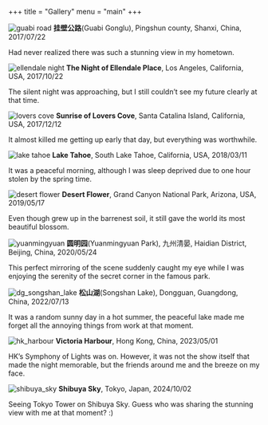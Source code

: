 +++
title = "Gallery"
menu = "main"
+++

![guabi road](/images/gallery/guabi_road.jpg)
__挂壁公路__(Guabi Gonglu), Pingshun county, Shanxi, China, 2017/07/22

Had never realized there was such a stunning view in my hometown.

![ellendale night](/images/gallery/ellendale_night.jpg)
**The Night of Ellendale Place**, Los Angeles, California, USA, 2017/10/22

The silent night was approaching, but I still couldn’t see my future clearly at that time.

![lovers cove](/images/gallery/catalina_island.jpg)
__Sunrise of Lovers Cove__, Santa Catalina Island, California, USA, 2017/12/12

It almost killed me getting up early that day, but everything was worthwhile.

![lake tahoe](/images/gallery/lake_tahoe.jpg)
__Lake Tahoe__, South Lake Tahoe, California, USA, 2018/03/11

It was a peaceful morning, although I was sleep deprived due to one hour stolen by the spring time.

![desert flower](/images/gallery/desert_flower.jpg)
__Desert Flower__, Grand Canyon National Park, Arizona, USA, 2019/05/17

Even though grew up in the barrenest soil, it still gave the world its most beautiful blossom.

![yuanmingyuan](/images/gallery/bj_yuanmingyuan.jpg)
__圆明园__(Yuanmingyuan Park), 九州清晏, Haidian District, Beijing, China, 2020/05/24

This perfect mirroring of the scene suddenly caught my eye while I was enjoying the serenity of the secret corner in the famous park.

![dg_songshan_lake](/images/gallery/dg_songshan_lake.jpg)
__松山湖__(Songshan Lake), Dongguan, Guangdong, China, 2022/07/13

It was a random sunny day in a hot summer, the peaceful lake made me forget all the annoying things from work at that moment.

![hk_harbour](/images/gallery/hk_victoria_harbour.jpg)
__Victoria Harbour__, Hong Kong, China, 2023/05/01

HK’s Symphony of Lights was on. However, it was not the show itself that made the night memorable, but the friends around me and the breeze on my face.

![shibuya_sky](/images/gallery/shibuya_sky.jpeg)
__Shibuya Sky__, Tokyo, Japan, 2024/10/02

Seeing Tokyo Tower on Shibuya Sky. Guess who was sharing the stunning view with me at that moment? :)